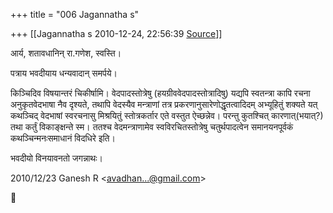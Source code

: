 +++
title = "006 Jagannatha s"

+++
[[Jagannatha s	2010-12-24, 22:56:39 [Source](https://groups.google.com/g/bvparishat/c/AwXm2oTyogM)]]



आर्य, शतावधानिन् रा.गणेश, स्वस्ति।



पत्राय भवदीयाय धन्यवादान् समर्पये।



किञ्चिदिव विषयान्तरं चिकीर्षामि। वेदपादस्तोत्रेषु (हयग्रीववेदपादस्तोत्रादिषु) यद्यपि स्वतन्त्रा कापि रचना अनुकृतवेदभाषा नैव दृश्यते, तथापि वेदस्यैव मन्त्राणां तत्र प्रकरणानुसारेणोद्धृतत्वादिदम् अभ्यूहितुं शक्यते यत् कथञ्चिद् वेदभाषां स्वरचनासु मिश्रयितुं स्तोत्रकर्तार एते वस्तुत ऐच्छन्नेव। परन्तु कुतश्चित् कारणात्(भयात्?) तथा कर्तुं विकाङ्क्षन्ते स्म। ततश्च वेदमन्त्राणामेव स्वविरचितस्तोत्रेषु चतुर्थपादत्वेन समानयनपूर्वकं कथञ्चिन्मनःसमाधानं विदधिरे इति।



भवदीयो विनयावनतो जगन्नाथः।  

2010/12/23 Ganesh R \<[avadhan...@gmail.com]()\>



